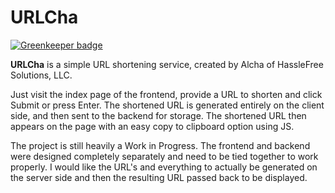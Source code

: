# URLCha

[![Greenkeeper badge](https://badges.greenkeeper.io/HF-Solutions/URLCha.svg)](https://greenkeeper.io/)

**URLCha** is a simple URL shortening service, created by Alcha of HassleFree Solutions, LLC.

Just visit the index page of the frontend, provide a URL to shorten and click Submit or press Enter. The shortened URL is generated entirely on the client side, and then sent to the backend for storage. The shortened URL then appears on the page with an easy copy to clipboard option using JS.

The project is still heavily a Work in Progress. The frontend and backend were designed completely separately and need to be tied together to work properly. I would like the URL's and everything to actually be generated on the server side and then the resulting URL passed back to be displayed.